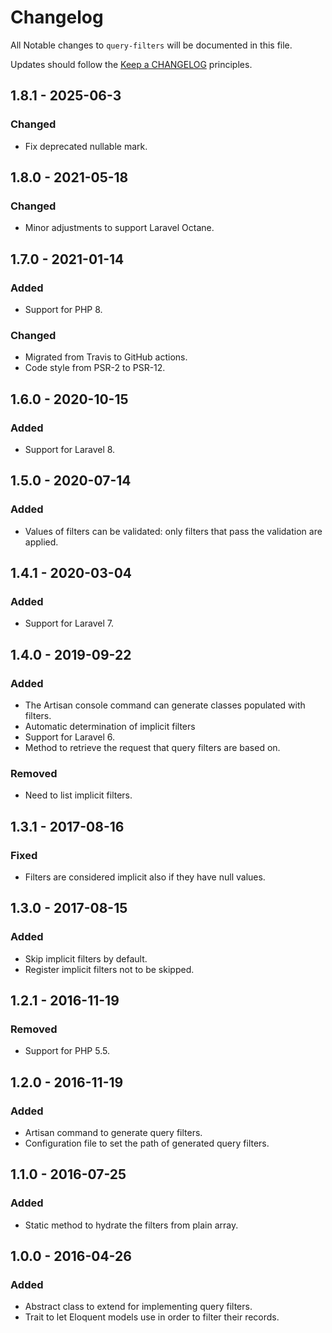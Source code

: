 # Changelog

All Notable changes to `query-filters` will be documented in this file.

Updates should follow the [Keep a CHANGELOG](http://keepachangelog.com/) principles.


## 1.8.1 - 2025-06-3

### Changed
- Fix deprecated nullable mark.


## 1.8.0 - 2021-05-18

### Changed
- Minor adjustments to support Laravel Octane.


## 1.7.0 - 2021-01-14

### Added
- Support for PHP 8.

### Changed
- Migrated from Travis to GitHub actions.
- Code style from PSR-2 to PSR-12.


## 1.6.0 - 2020-10-15

### Added
- Support for Laravel 8.


## 1.5.0 - 2020-07-14

### Added
- Values of filters can be validated: only filters that pass the validation are applied.


## 1.4.1 - 2020-03-04

### Added
- Support for Laravel 7.


## 1.4.0 - 2019-09-22

### Added
- The Artisan console command can generate classes populated with filters.
- Automatic determination of implicit filters
- Support for Laravel 6.
- Method to retrieve the request that query filters are based on.

### Removed
- Need to list implicit filters.


## 1.3.1 - 2017-08-16

### Fixed
- Filters are considered implicit also if they have null values.


## 1.3.0 - 2017-08-15

### Added
- Skip implicit filters by default.
- Register implicit filters not to be skipped.


## 1.2.1 - 2016-11-19

### Removed
- Support for PHP 5.5.


## 1.2.0 - 2016-11-19

### Added
- Artisan command to generate query filters.
- Configuration file to set the path of generated query filters.

## 1.1.0 - 2016-07-25

### Added
- Static method to hydrate the filters from plain array.


## 1.0.0 - 2016-04-26

### Added
- Abstract class to extend for implementing query filters.
- Trait to let Eloquent models use in order to filter their records.
